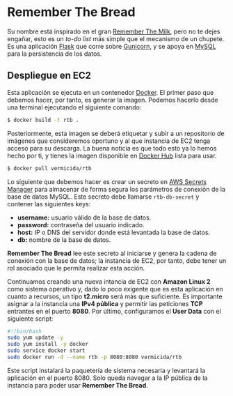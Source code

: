 # Remember The Bread

Su nombre está inspirado en el gran [Remember The Milk](https://www.rememberthemilk.com/), pero no te dejes engañar, esto es un _to-do list_ más simple que el mecanismo de un chupete. Es una aplicación [Flask](https://palletsprojects.com/p/flask/) que corre sobre [Gunicorn](https://docs.gunicorn.org/en/stable/), y se apoya en [MySQL](https://www.mysql.com/) para la persistencia de los datos.

## Despliegue en EC2

Esta aplicación se ejecuta en un contenedor [Docker](https://www.docker.com/). El primer paso que debemos hacer, por tanto, es generar la imagen. Podemos hacerlo desde una terminal ejecutando el siguiente comando:

```bash
$ docker build -t rtb .
````

Posteriormente, esta imagen se deberá etiquetar y subir a un repositorio de imágenes que consideremos oportuno y al que instancia de EC2 tenga acceso para su descarga. La buena noticia es que todo esto ya lo hemos hecho por ti, y tienes la imagen disponible en [Docker Hub](https://hub.docker.com/) lista para usar.

```bash
$ docker pull vermicida/rtb
```

Lo siguiente que debemos hacer es crear un secreto en [AWS Secrets Manager](https://eu-west-1.console.aws.amazon.com/secretsmanager/home?#/home) para almacenar de forma segura los parámetros de conexión de la base de datos MySQL. Este secreto debe llamarse `rtb-db-secret` y contener las siguientes keys:

- **username:** usuario válido de la base de datos.
- **password:** contraseña del usuario indicado.
- **host:** IP o DNS del servidor donde está levantada la base de datos.
- **db:** nombre de la base de datos.

**Remember The Bread** lee este secreto al iniciarse y genera la cadena de conexión con la base de datos; la instancia de EC2, por tanto, debe tener un rol asociado que le permita realizar esta acción.

Continuamos creando una nueva intancia de EC2 con **Amazon Linux 2** como sistema operativo y, dado lo poco exigente que es esta aplicación en cuanto a recursos, un tipo **t2.micro** será más que suficiente. Es importante asignar a la instancia una **IPv4 pública** y permitir las peticiones **TCP** entrantes en el puerto **8080**. Por último, configuramos el **User Data** con el siguiente script:

```bash
#!/bin/bash
sudo yum update -y
sudo yum install -y docker
sudo service docker start
sudo docker run -d --name rtb -p 8080:8080 vermicida/rtb
```

Este script instalará la paquetería de sistema necesaria y levantará la aplicación en el puerto 8080. Solo queda navegar a la IP pública de la instancia para poder usar **Remember The Bread**.
